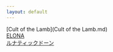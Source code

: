 ```yaml
---
layout: default
---
```

[Cult of the Lamb](Cult of the Lamb.md)  
[ELONA](ELONA.md)  
[ルナティックドーン](ルナティックドーン.md)  
